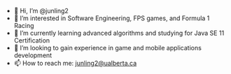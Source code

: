 - 👋 Hi, I’m @junling2
- 👀 I’m interested in Software Engineering, FPS games, and Formula 1 Racing
- 🌱 I’m currently learning advanced algorithms and studying for Java SE 11 Certification
- 💞️ I’m looking to gain experience in game and mobile applications development  
- 📫 How to reach me: junling2@ualberta.ca

<!---
junling2/junling2 is a ✨ special ✨ repository because its `README.md` (this file) appears on your GitHub profile.
You can click the Preview link to take a look at your changes.
--->
